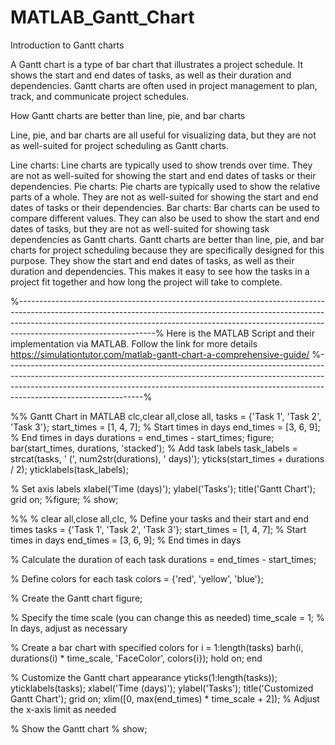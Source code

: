 # MATLAB_Gantt_Chart
Introduction to Gantt charts

A Gantt chart is a type of bar chart that illustrates a project schedule. It shows the start and end dates of tasks, as well as their duration and dependencies. Gantt charts are often used in project management to plan, track, and communicate project schedules.

How Gantt charts are better than line, pie, and bar charts

Line, pie, and bar charts are all useful for visualizing data, but they are not as well-suited for project scheduling as Gantt charts.

Line charts: Line charts are typically used to show trends over time. They are not as well-suited for showing the start and end dates of tasks or their dependencies.
Pie charts: Pie charts are typically used to show the relative parts of a whole. They are not as well-suited for showing the start and end dates of tasks or their dependencies.
Bar charts: Bar charts can be used to compare different values. They can also be used to show the start and end dates of tasks, but they are not as well-suited for showing task dependencies as Gantt charts.
Gantt charts are better than line, pie, and bar charts for project scheduling because they are specifically designed for this purpose. They show the start and end dates of tasks, as well as their duration and dependencies. This makes it easy to see how the tasks in a project fit together and how long the project will take to complete.

%----------------------------------------------------------------------------------------------------------------------------------------------------------------------------------------------------------------------------------------------------------------------------%
Here is the MATLAB Script and their implementation via MATLAB. Follow the link for more details
https://simulationtutor.com/matlab-gantt-chart-a-comprehensive-guide/
%----------------------------------------------------------------------------------------------------------------------------------------------------------------------------------------------------------------------------------------------------------------------------%

%% Gantt Chart in MATLAB
clc,clear all,close all,
tasks = {'Task 1', 'Task 2', 'Task 3'};
start_times = [1, 4, 7]; % Start times in days
end_times = [3, 6, 9];   % End times in days
durations = end_times - start_times;
figure;
bar(start_times, durations, 'stacked');
% Add task labels
task_labels = strcat(tasks, ' (', num2str(durations), ' days)');
yticks(start_times + durations / 2);
yticklabels(task_labels);

% Set axis labels
xlabel('Time (days)');
ylabel('Tasks');
title('Gantt Chart');
grid on;
%figure;
% show;

%%
% clear all,close all,clc,
% Define your tasks and their start and end times
tasks = {'Task 1', 'Task 2', 'Task 3'};
start_times = [1, 4, 7]; % Start times in days
end_times = [3, 6, 9];   % End times in days

% Calculate the duration of each task
durations = end_times - start_times;

% Define colors for each task
colors = {'red', 'yellow', 'blue'};

% Create the Gantt chart
figure;

% Specify the time scale (you can change this as needed)
time_scale = 1; % In days, adjust as necessary

% Create a bar chart with specified colors
for i = 1:length(tasks)
    barh(i, durations(i) * time_scale, 'FaceColor', colors{i});
    hold on;
end

% Customize the Gantt chart appearance
yticks(1:length(tasks));
yticklabels(tasks);
xlabel('Time (days)');
ylabel('Tasks');
title('Customized Gantt Chart');
grid on;
xlim([0, max(end_times) * time_scale + 2]); % Adjust the x-axis limit as needed

% Show the Gantt chart
% show;
